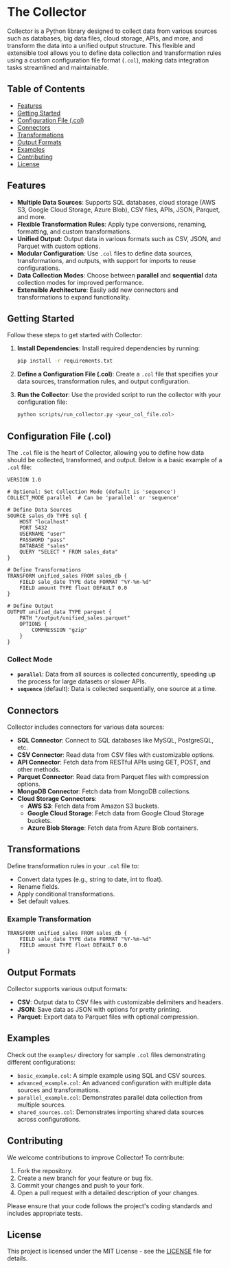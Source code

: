 # The Collector

Collector is a Python library designed to collect data from various sources such as databases, big data files, cloud storage, APIs, and more, and transform the data into a unified output structure. This flexible and extensible tool allows you to define data collection and transformation rules using a custom configuration file format (`.col`), making data integration tasks streamlined and maintainable.

## Table of Contents

- [Features](#features)
- [Getting Started](#getting-started)
- [Configuration File (.col)](#configuration-file-col)
- [Connectors](#connectors)
- [Transformations](#transformations)
- [Output Formats](#output-formats)
- [Examples](#examples)
- [Contributing](#contributing)
- [License](#license)

## Features

- **Multiple Data Sources**: Supports SQL databases, cloud storage (AWS S3, Google Cloud Storage, Azure Blob), CSV files, APIs, JSON, Parquet, and more.
- **Flexible Transformation Rules**: Apply type conversions, renaming, formatting, and custom transformations.
- **Unified Output**: Output data in various formats such as CSV, JSON, and Parquet with custom options.
- **Modular Configuration**: Use `.col` files to define data sources, transformations, and outputs, with support for imports to reuse configurations.
- **Data Collection Modes**: Choose between **parallel** and **sequential** data collection modes for improved performance.
- **Extensible Architecture**: Easily add new connectors and transformations to expand functionality.

## Getting Started

Follow these steps to get started with Collector:

1. **Install Dependencies**: Install required dependencies by running:
   ```bash
   pip install -r requirements.txt
   ```

2. **Define a Configuration File (.col)**: Create a `.col` file that specifies your data sources, transformation rules, and output configuration.

3. **Run the Collector**: Use the provided script to run the collector with your configuration file:
   ```bash
   python scripts/run_collector.py <your_col_file.col>
   ```

## Configuration File (.col)

The `.col` file is the heart of Collector, allowing you to define how data should be collected, transformed, and output. Below is a basic example of a `.col` file:

```plaintext
VERSION 1.0

# Optional: Set Collection Mode (default is 'sequence')
COLLECT_MODE parallel  # Can be 'parallel' or 'sequence'

# Define Data Sources
SOURCE sales_db TYPE sql {
    HOST "localhost"
    PORT 5432
    USERNAME "user"
    PASSWORD "pass"
    DATABASE "sales"
    QUERY "SELECT * FROM sales_data"
}

# Define Transformations
TRANSFORM unified_sales FROM sales_db {
    FIELD sale_date TYPE date FORMAT "%Y-%m-%d"
    FIELD amount TYPE float DEFAULT 0.0
}

# Define Output
OUTPUT unified_data TYPE parquet {
    PATH "/output/unified_sales.parquet"
    OPTIONS {
        COMPRESSION "gzip"
    }
}

```

### Collect Mode

- **`parallel`**: Data from all sources is collected concurrently, speeding up the process for large datasets or slower APIs.
- **`sequence`** (default): Data is collected sequentially, one source at a time.

## Connectors

Collector includes connectors for various data sources:

- **SQL Connector**: Connect to SQL databases like MySQL, PostgreSQL, etc.
- **CSV Connector**: Read data from CSV files with customizable options.
- **API Connector**: Fetch data from RESTful APIs using GET, POST, and other methods.
- **Parquet Connector**: Read data from Parquet files with compression options.
- **MongoDB Connector**: Fetch data from MongoDB collections.
- **Cloud Storage Connectors**:
  - **AWS S3**: Fetch data from Amazon S3 buckets.
  - **Google Cloud Storage**: Fetch data from Google Cloud Storage buckets.
  - **Azure Blob Storage**: Fetch data from Azure Blob containers.

## Transformations

Define transformation rules in your `.col` file to:

- Convert data types (e.g., string to date, int to float).
- Rename fields.
- Apply conditional transformations.
- Set default values.

### Example Transformation

```plaintext
TRANSFORM unified_sales FROM sales_db {
    FIELD sale_date TYPE date FORMAT "%Y-%m-%d"
    FIELD amount TYPE float DEFAULT 0.0
}
```

## Output Formats

Collector supports various output formats:

- **CSV**: Output data to CSV files with customizable delimiters and headers.
- **JSON**: Save data as JSON with options for pretty printing.
- **Parquet**: Export data to Parquet files with optional compression.

## Examples

Check out the `examples/` directory for sample `.col` files demonstrating different configurations:

- `basic_example.col`: A simple example using SQL and CSV sources.
- `advanced_example.col`: An advanced configuration with multiple data sources and transformations.
- `parallel_example.col`: Demonstrates parallel data collection from multiple sources.
- `shared_sources.col`: Demonstrates importing shared data sources across configurations.

## Contributing

We welcome contributions to improve Collector! To contribute:

1. Fork the repository.
2. Create a new branch for your feature or bug fix.
3. Commit your changes and push to your fork.
4. Open a pull request with a detailed description of your changes.

Please ensure that your code follows the project's coding standards and includes appropriate tests.

## License

This project is licensed under the MIT License - see the [LICENSE](LICENSE) file for details.
